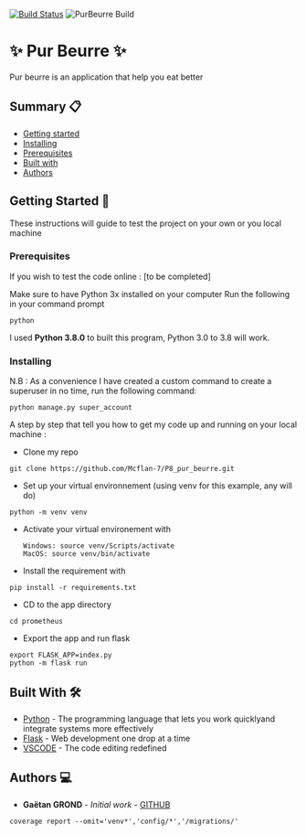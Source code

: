 [![Build Status](https://travis-ci.com/gaetangr/P8_pur_beurre.svg?branch=master)](https://travis-ci.com/gaetangr/P8_pur_beurre)
![PurBeurre Build](https://github.com/gaetangr/P8_pur_beurre/workflows/PurBeurre%20Build/badge.svg?event=push)
# ✨ Pur Beurre ✨

Pur beurre is an application that help you eat better

## Summary 📋

- [Getting started](#getting-started)
- [Installing](#installing)
- [Prerequisites](#prerequisites)
- [Built with](#built-with)
- [Authors](#authors)

## Getting Started 🚀

These instructions will guide to test the project on your own or you local machine

### Prerequisites

If you wish to test the code online : [to be completed]

Make sure to have Python 3x installed on your computer
Run the following in your command prompt

```
python
```

I used **Python 3.8.0** to built this program, Python 3.0 to 3.8 will work.

### Installing

N.B : As a convenience I have created a custom command to create a superuser in no time, run the following command:

```
python manage.py super_account
```


A step by step that tell you how to get my code up and running on your local machine :

- Clone my repo

```
git clone https://github.com/Mcflan-7/P8_pur_beurre.git
```

- Set up your virtual environnement (using venv for this example, any will do)

```
python -m venv venv
```

- Activate your virtual environement with

  ```
  Windows: source venv/Scripts/activate
  MacOS: source venv/bin/activate
  ```

- Install the requirement with

```
pip install -r requirements.txt
```

- CD to the app directory

```
cd prometheus
```

- Export the app and run flask

```
export FLASK_APP=index.py
python -m flask run

```

## Built With 🛠

- [Python](<[https://www.python.org/](https://www.python.org/)>) - The programming language that lets you work quicklyand integrate systems more effectively
- [Flask](<[https://flask.palletsprojects.com/en/1.1.x/(https://flask.palletsprojects.com/en/1.1.x/)>) - Web development one drop at a time
- [VSCODE](<[https://code.visualstudio.com/](https://code.visualstudio.com/)>) - The code editing redefined

## Authors 💻

- **Gaëtan GROND** - _Initial work_ - [GITHUB](<[https://github.com/Mcflan-7](https://github.com/Mcflan-7)>)


```
coverage report --omit='venv*','config/*','/migrations/'
```
```

```
